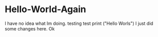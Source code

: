 # Hello-World-Again
I have no idea what Im doing. testing test
print ("Hello Worls")
I just did some changes here. Ok
